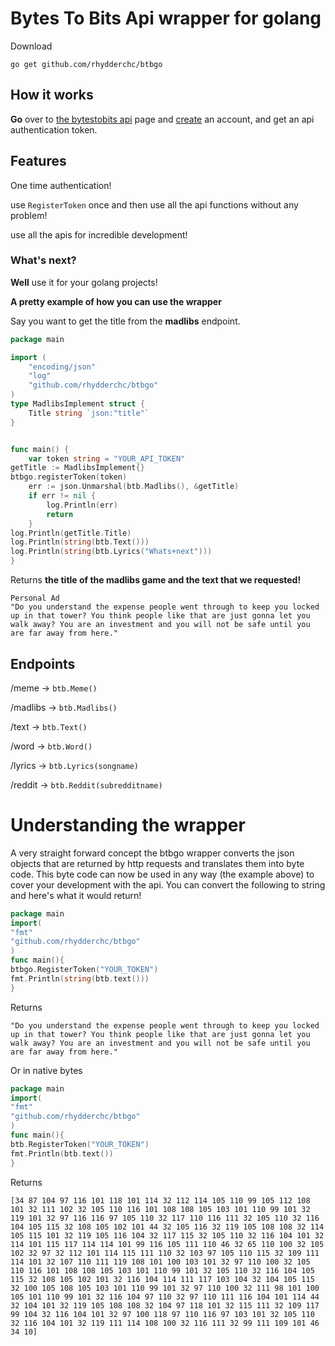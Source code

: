 # Bytes To Bits Api wrapper for golang

Download

```
go get github.com/rhydderchc/btbgo
```

## How it works

**Go** over to [the bytestobits api](api.bytestobits.dev/) page and [create](api.bytestobits.dev/account) an account, and get an api authentication token.

## Features
One time authentication!

use `RegisterToken` once and then use all the api functions without any problem!


use all the apis for incredible development!

### What's next?
**Well** use it for your golang projects!

**A pretty example of how you can use the wrapper**

Say you want to get the title from the **madlibs** endpoint.
```go
package main

import (
	"encoding/json"
	"log"
	"github.com/rhydderchc/btbgo"
)
type MadlibsImplement struct {
	Title string `json:"title"`
}


func main() {
	var token string = "YOUR_API_TOKEN"
getTitle := MadlibsImplement{}
btbgo.registerToken(token)
	err := json.Unmarshal(btb.Madlibs(), &getTitle)
	if err != nil {
		log.Println(err)
		return
	}
log.Println(getTitle.Title)
log.Println(string(btb.Text())) 
log.Println(string(btb.Lyrics("Whats+next")))
}
```
Returns **the title of the madlibs game and the text that we requested!**

```
Personal Ad
"Do you understand the expense people went through to keep you locked up in that tower? You think people like that are just gonna let you walk away? You are an investment and you will not be safe until you are far away from here."

```
## Endpoints
 /meme -> `btb.Meme()`

 /madlibs -> `btb.Madlibs()`

 /text -> `btb.Text()`

 /word -> `btb.Word()`

 /lyrics -> `btb.Lyrics(songname)`

 /reddit -> `btb.Reddit(subredditname)`
 

# Understanding the wrapper

A very straight forward concept the btbgo wrapper converts the json objects that are returned by http requests and translates them into byte code. This byte code can now be used in any way (the example above) to cover your development with the api.
You can convert the following to string and here's what it would return!
```go
package main
import(
"fmt"
"github.com/rhydderchc/btbgo"
)
func main(){
btbgo.RegisterToken("YOUR_TOKEN")
fmt.Println(string(btb.text()))
}
```
Returns
```
"Do you understand the expense people went through to keep you locked up in that tower? You think people like that are just gonna let you walk away? You are an investment and you will not be safe until you are far away from here."
```
Or in native bytes
```go 
package main
import(
"fmt"
"github.com/rhydderchc/btbgo"
)
func main(){
btb.RegisterToken("YOUR_TOKEN")
fmt.Println(btb.text())
}
```
Returns
```
[34 87 104 97 116 101 118 101 114 32 112 114 105 110 99 105 112 108 101 32 111 102 32 105 110 116 101 108 108 105 103 101 110 99 101 32 119 101 32 97 116 116 97 105 110 32 117 110 116 111 32 105 110 32 116 104 105 115 32 108 105 102 101 44 32 105 116 32 119 105 108 108 32 114 105 115 101 32 119 105 116 104 32 117 115 32 105 110 32 116 104 101 32 114 101 115 117 114 114 101 99 116 105 111 110 46 32 65 110 100 32 105 102 32 97 32 112 101 114 115 111 110 32 103 97 105 110 115 32 109 111 114 101 32 107 110 111 119 108 101 100 103 101 32 97 110 100 32 105 110 116 101 108 108 105 103 101 110 99 101 32 105 110 32 116 104 105 115 32 108 105 102 101 32 116 104 114 111 117 103 104 32 104 105 115 32 100 105 108 105 103 101 110 99 101 32 97 110 100 32 111 98 101 100 105 101 110 99 101 32 116 104 97 110 32 97 110 111 116 104 101 114 44 32 104 101 32 119 105 108 108 32 104 97 118 101 32 115 111 32 109 117 99 104 32 116 104 101 32 97 100 118 97 110 116 97 103 101 32 105 110 32 116 104 101 32 119 111 114 108 100 32 116 111 32 99 111 109 101 46 34 10]

```
